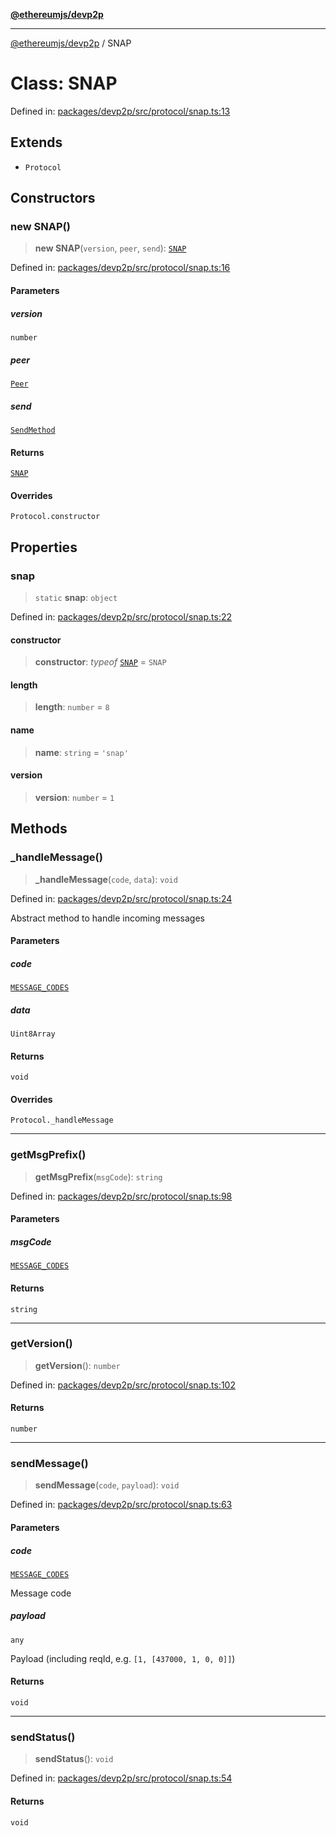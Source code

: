 [**@ethereumjs/devp2p**](../README.md)

***

[@ethereumjs/devp2p](../README.md) / SNAP

# Class: SNAP

Defined in: [packages/devp2p/src/protocol/snap.ts:13](https://github.com/Dargon789/ethereumjs-monorepo/blob/master/packages/devp2p/src/protocol/snap.ts#L13)

## Extends

- `Protocol`

## Constructors

### new SNAP()

> **new SNAP**(`version`, `peer`, `send`): [`SNAP`](SNAP.md)

Defined in: [packages/devp2p/src/protocol/snap.ts:16](https://github.com/Dargon789/ethereumjs-monorepo/blob/master/packages/devp2p/src/protocol/snap.ts#L16)

#### Parameters

##### version

`number`

##### peer

[`Peer`](Peer.md)

##### send

[`SendMethod`](../type-aliases/SendMethod.md)

#### Returns

[`SNAP`](SNAP.md)

#### Overrides

`Protocol.constructor`

## Properties

### snap

> `static` **snap**: `object`

Defined in: [packages/devp2p/src/protocol/snap.ts:22](https://github.com/Dargon789/ethereumjs-monorepo/blob/master/packages/devp2p/src/protocol/snap.ts#L22)

#### constructor

> **constructor**: *typeof* [`SNAP`](../namespaces/SNAP/README.md) = `SNAP`

#### length

> **length**: `number` = `8`

#### name

> **name**: `string` = `'snap'`

#### version

> **version**: `number` = `1`

## Methods

### \_handleMessage()

> **\_handleMessage**(`code`, `data`): `void`

Defined in: [packages/devp2p/src/protocol/snap.ts:24](https://github.com/Dargon789/ethereumjs-monorepo/blob/master/packages/devp2p/src/protocol/snap.ts#L24)

Abstract method to handle incoming messages

#### Parameters

##### code

[`MESSAGE_CODES`](../namespaces/SNAP/enumerations/MESSAGE_CODES.md)

##### data

`Uint8Array`

#### Returns

`void`

#### Overrides

`Protocol._handleMessage`

***

### getMsgPrefix()

> **getMsgPrefix**(`msgCode`): `string`

Defined in: [packages/devp2p/src/protocol/snap.ts:98](https://github.com/Dargon789/ethereumjs-monorepo/blob/master/packages/devp2p/src/protocol/snap.ts#L98)

#### Parameters

##### msgCode

[`MESSAGE_CODES`](../namespaces/SNAP/enumerations/MESSAGE_CODES.md)

#### Returns

`string`

***

### getVersion()

> **getVersion**(): `number`

Defined in: [packages/devp2p/src/protocol/snap.ts:102](https://github.com/Dargon789/ethereumjs-monorepo/blob/master/packages/devp2p/src/protocol/snap.ts#L102)

#### Returns

`number`

***

### sendMessage()

> **sendMessage**(`code`, `payload`): `void`

Defined in: [packages/devp2p/src/protocol/snap.ts:63](https://github.com/Dargon789/ethereumjs-monorepo/blob/master/packages/devp2p/src/protocol/snap.ts#L63)

#### Parameters

##### code

[`MESSAGE_CODES`](../namespaces/SNAP/enumerations/MESSAGE_CODES.md)

Message code

##### payload

`any`

Payload (including reqId, e.g. `[1, [437000, 1, 0, 0]]`)

#### Returns

`void`

***

### sendStatus()

> **sendStatus**(): `void`

Defined in: [packages/devp2p/src/protocol/snap.ts:54](https://github.com/Dargon789/ethereumjs-monorepo/blob/master/packages/devp2p/src/protocol/snap.ts#L54)

#### Returns

`void`
